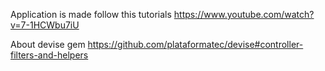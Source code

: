 Application is made follow this tutorials
https://www.youtube.com/watch?v=7-1HCWbu7iU

About devise gem
https://github.com/plataformatec/devise#controller-filters-and-helpers

